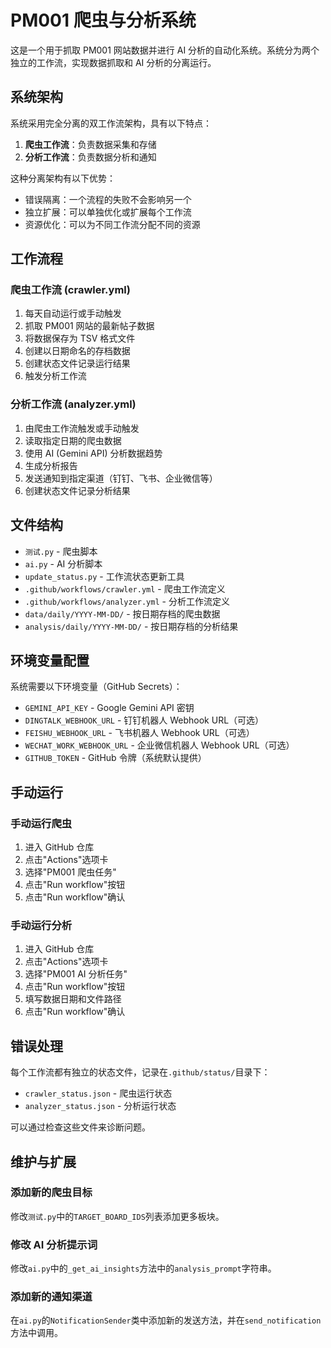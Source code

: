 # PM001 爬虫与分析系统

这是一个用于抓取 PM001 网站数据并进行 AI 分析的自动化系统。系统分为两个独立的工作流，实现数据抓取和 AI 分析的分离运行。

## 系统架构

系统采用完全分离的双工作流架构，具有以下特点：

1. **爬虫工作流**：负责数据采集和存储
2. **分析工作流**：负责数据分析和通知

这种分离架构有以下优势：

- 错误隔离：一个流程的失败不会影响另一个
- 独立扩展：可以单独优化或扩展每个工作流
- 资源优化：可以为不同工作流分配不同的资源

## 工作流程

### 爬虫工作流 (crawler.yml)

1. 每天自动运行或手动触发
2. 抓取 PM001 网站的最新帖子数据
3. 将数据保存为 TSV 格式文件
4. 创建以日期命名的存档数据
5. 创建状态文件记录运行结果
6. 触发分析工作流

### 分析工作流 (analyzer.yml)

1. 由爬虫工作流触发或手动触发
2. 读取指定日期的爬虫数据
3. 使用 AI (Gemini API) 分析数据趋势
4. 生成分析报告
5. 发送通知到指定渠道（钉钉、飞书、企业微信等）
6. 创建状态文件记录分析结果

## 文件结构

- `测试.py` - 爬虫脚本
- `ai.py` - AI 分析脚本
- `update_status.py` - 工作流状态更新工具
- `.github/workflows/crawler.yml` - 爬虫工作流定义
- `.github/workflows/analyzer.yml` - 分析工作流定义
- `data/daily/YYYY-MM-DD/` - 按日期存档的爬虫数据
- `analysis/daily/YYYY-MM-DD/` - 按日期存档的分析结果

## 环境变量配置

系统需要以下环境变量（GitHub Secrets）：

- `GEMINI_API_KEY` - Google Gemini API 密钥
- `DINGTALK_WEBHOOK_URL` - 钉钉机器人 Webhook URL（可选）
- `FEISHU_WEBHOOK_URL` - 飞书机器人 Webhook URL（可选）
- `WECHAT_WORK_WEBHOOK_URL` - 企业微信机器人 Webhook URL（可选）
- `GITHUB_TOKEN` - GitHub 令牌（系统默认提供）

## 手动运行

### 手动运行爬虫

1. 进入 GitHub 仓库
2. 点击"Actions"选项卡
3. 选择"PM001 爬虫任务"
4. 点击"Run workflow"按钮
5. 点击"Run workflow"确认

### 手动运行分析

1. 进入 GitHub 仓库
2. 点击"Actions"选项卡
3. 选择"PM001 AI 分析任务"
4. 点击"Run workflow"按钮
5. 填写数据日期和文件路径
6. 点击"Run workflow"确认

## 错误处理

每个工作流都有独立的状态文件，记录在`.github/status/`目录下：

- `crawler_status.json` - 爬虫运行状态
- `analyzer_status.json` - 分析运行状态

可以通过检查这些文件来诊断问题。

## 维护与扩展

### 添加新的爬虫目标

修改`测试.py`中的`TARGET_BOARD_IDS`列表添加更多板块。

### 修改 AI 分析提示词

修改`ai.py`中的`_get_ai_insights`方法中的`analysis_prompt`字符串。

### 添加新的通知渠道

在`ai.py`的`NotificationSender`类中添加新的发送方法，并在`send_notification`方法中调用。
